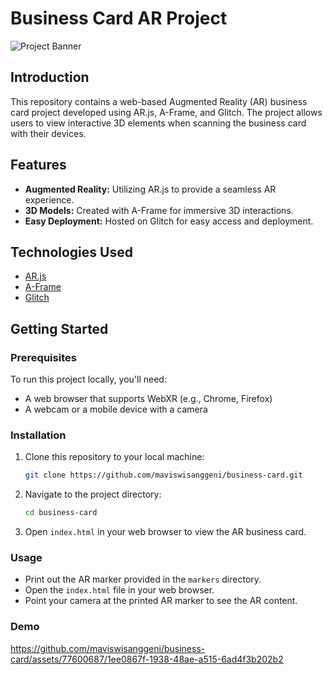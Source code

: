 # Business Card AR Project

![Project Banner](https://cdn.glitch.global/58462917-9239-4f18-aa7b-6c6e054fcb95/Screenshot%202024-07-10%20092323.png?v=1720578307438)

## Introduction

This repository contains a web-based Augmented Reality (AR) business card project developed using AR.js, A-Frame, and Glitch. The project allows users to view interactive 3D elements when scanning the business card with their devices.

## Features

- **Augmented Reality:** Utilizing AR.js to provide a seamless AR experience.
- **3D Models:** Created with A-Frame for immersive 3D interactions.
- **Easy Deployment:** Hosted on Glitch for easy access and deployment.

## Technologies Used

- [AR.js](https://ar-js-org.github.io/AR.js/)
- [A-Frame](https://aframe.io/)
- [Glitch](https://glitch.com/)

## Getting Started

### Prerequisites

To run this project locally, you'll need:

- A web browser that supports WebXR (e.g., Chrome, Firefox)
- A webcam or a mobile device with a camera

### Installation

1. Clone this repository to your local machine:

    ```bash
    git clone https://github.com/maviswisanggeni/business-card.git
    ```

2. Navigate to the project directory:

    ```bash
    cd business-card
    ```

3. Open `index.html` in your web browser to view the AR business card.

### Usage

- Print out the AR marker provided in the `markers` directory.
- Open the `index.html` file in your web browser.
- Point your camera at the printed AR marker to see the AR content.

### Demo 

https://github.com/maviswisanggeni/business-card/assets/77600687/1ee0867f-1938-48ae-a515-6ad4f3b202b2
